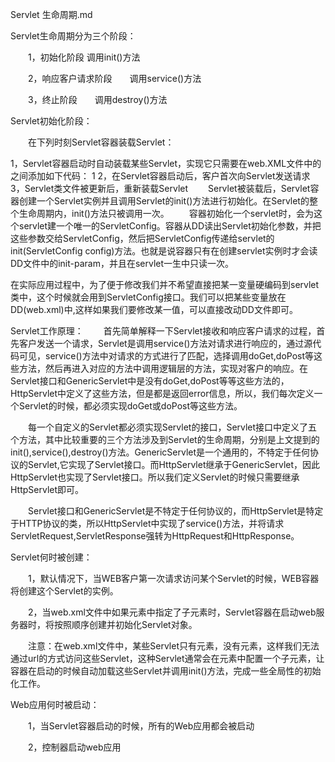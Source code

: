 Servlet 生命周期.md

Servlet生命周期分为三个阶段：

　　1，初始化阶段  调用init()方法

　　2，响应客户请求阶段　　调用service()方法

　　3，终止阶段　　调用destroy()方法

Servlet初始化阶段：

　　在下列时刻Servlet容器装载Servlet：


1，Servlet容器启动时自动装载某些Servlet，实现它只需要在web.XML文件中的<Servlet></Servlet>之间添加如下代码：
    <loadon-startup>1</loadon-startup> 
2，在Servlet容器启动后，客户首次向Servlet发送请求
3，Servlet类文件被更新后，重新装载Servlet
　　Servlet被装载后，Servlet容器创建一个Servlet实例并且调用Servlet的init()方法进行初始化。在Servlet的整个生命周期内，init()方法只被调用一次。
　　容器初始化一个servlet时，会为这个servlet建一个唯一的ServletConfig。容器从DD读出Servlet初始化参数，并把这些参数交给ServletConfig，然后把ServletConfig传递给servlet的init(ServletConfig config)方法。也就是说容器只有在创建servlet实例时才会读DD文件中的init-param，并且在servlet一生中只读一次。

在实际应用过程中，为了便于修改我们并不希望直接把某一变量硬编码到servlet类中，这个时候就会用到ServletConfig接口。我们可以把某些变量放在DD(web.xml)中,这样如果我们要修改某一值，可以直接改动DD文件即可。

Servlet工作原理：
　　首先简单解释一下Servlet接收和响应客户请求的过程，首先客户发送一个请求，Servlet是调用service()方法对请求进行响应的，通过源代码可见，service()方法中对请求的方式进行了匹配，选择调用doGet,doPost等这些方法，然后再进入对应的方法中调用逻辑层的方法，实现对客户的响应。在Servlet接口和GenericServlet中是没有doGet,doPost等等这些方法的，HttpServlet中定义了这些方法，但是都是返回error信息，所以，我们每次定义一个Servlet的时候，都必须实现doGet或doPost等这些方法。

　　每一个自定义的Servlet都必须实现Servlet的接口，Servlet接口中定义了五个方法，其中比较重要的三个方法涉及到Servlet的生命周期，分别是上文提到的init(),service(),destroy()方法。GenericServlet是一个通用的，不特定于任何协议的Servlet,它实现了Servlet接口。而HttpServlet继承于GenericServlet，因此HttpServlet也实现了Servlet接口。所以我们定义Servlet的时候只需要继承HttpServlet即可。

　　Servlet接口和GenericServlet是不特定于任何协议的，而HttpServlet是特定于HTTP协议的类，所以HttpServlet中实现了service()方法，并将请求ServletRequest,ServletResponse强转为HttpRequest和HttpResponse。

Servlet何时被创建：

　　1，默认情况下，当WEB客户第一次请求访问某个Servlet的时候，WEB容器将创建这个Servlet的实例。

　　2，当web.xml文件中如果<servlet>元素中指定了<load-on-startup>子元素时，Servlet容器在启动web服务器时，将按照顺序创建并初始化Servlet对象。

　　注意：在web.xml文件中，某些Servlet只有<serlvet>元素，没有<servlet-mapping>元素，这样我们无法通过url的方式访问这些Servlet，这种Servlet通常会在<servlet>元素中配置一个<load-on-startup>子元素，让容器在启动的时候自动加载这些Servlet并调用init()方法，完成一些全局性的初始化工作。



Web应用何时被启动：

　　1，当Servlet容器启动的时候，所有的Web应用都会被启动

　　2，控制器启动web应用



